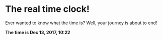 # The real time clock!

Ever wanted to know what the time is? Well, your journey is about to end!

**The time is Dec 13, 2017, 10:22**